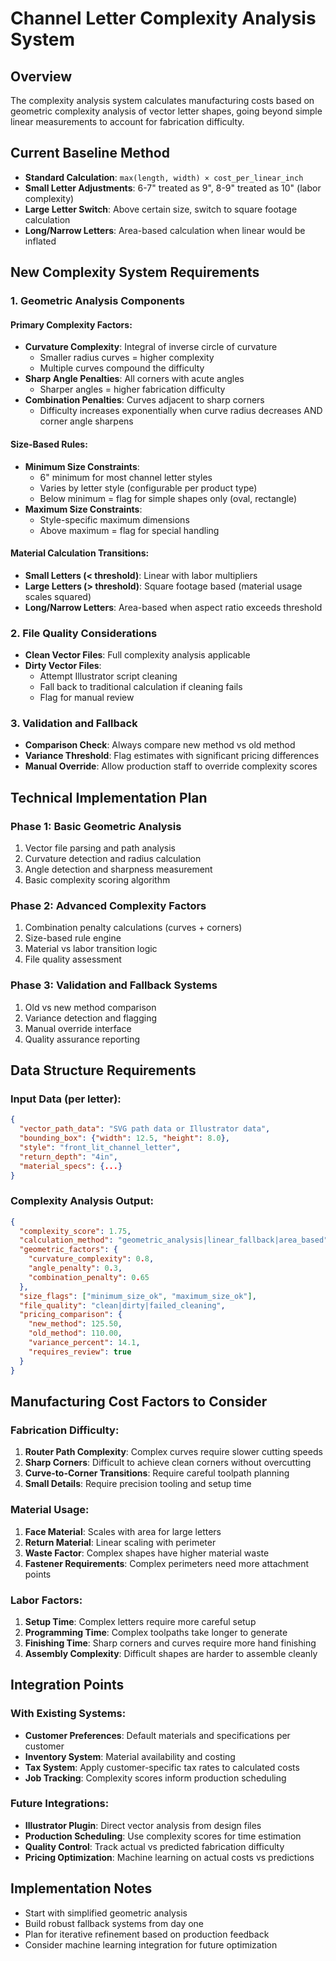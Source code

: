 # Channel Letter Complexity Analysis System

## Overview
The complexity analysis system calculates manufacturing costs based on geometric complexity analysis of vector letter shapes, going beyond simple linear measurements to account for fabrication difficulty.

## Current Baseline Method
- **Standard Calculation**: `max(length, width) × cost_per_linear_inch`
- **Small Letter Adjustments**: 6-7" treated as 9", 8-9" treated as 10" (labor complexity)
- **Large Letter Switch**: Above certain size, switch to square footage calculation
- **Long/Narrow Letters**: Area-based calculation when linear would be inflated

## New Complexity System Requirements

### 1. Geometric Analysis Components

#### Primary Complexity Factors:
- **Curvature Complexity**: Integral of inverse circle of curvature
  - Smaller radius curves = higher complexity
  - Multiple curves compound the difficulty
- **Sharp Angle Penalties**: All corners with acute angles
  - Sharper angles = higher fabrication difficulty
- **Combination Penalties**: Curves adjacent to sharp corners
  - Difficulty increases exponentially when curve radius decreases AND corner angle sharpens

#### Size-Based Rules:
- **Minimum Size Constraints**: 
  - 6" minimum for most channel letter styles
  - Varies by letter style (configurable per product type)
  - Below minimum = flag for simple shapes only (oval, rectangle)
- **Maximum Size Constraints**:
  - Style-specific maximum dimensions
  - Above maximum = flag for special handling

#### Material Calculation Transitions:
- **Small Letters (< threshold)**: Linear with labor multipliers
- **Large Letters (> threshold)**: Square footage based (material usage scales squared)
- **Long/Narrow Letters**: Area-based when aspect ratio exceeds threshold

### 2. File Quality Considerations
- **Clean Vector Files**: Full complexity analysis applicable
- **Dirty Vector Files**: 
  - Attempt Illustrator script cleaning
  - Fall back to traditional calculation if cleaning fails
  - Flag for manual review

### 3. Validation and Fallback
- **Comparison Check**: Always compare new method vs old method
- **Variance Threshold**: Flag estimates with significant pricing differences
- **Manual Override**: Allow production staff to override complexity scores

## Technical Implementation Plan

### Phase 1: Basic Geometric Analysis
1. Vector file parsing and path analysis
2. Curvature detection and radius calculation
3. Angle detection and sharpness measurement
4. Basic complexity scoring algorithm

### Phase 2: Advanced Complexity Factors
1. Combination penalty calculations (curves + corners)
2. Size-based rule engine
3. Material vs labor transition logic
4. File quality assessment

### Phase 3: Validation and Fallback Systems
1. Old vs new method comparison
2. Variance detection and flagging
3. Manual override interface
4. Quality assurance reporting

## Data Structure Requirements

### Input Data (per letter):
```json
{
  "vector_path_data": "SVG path data or Illustrator data",
  "bounding_box": {"width": 12.5, "height": 8.0},
  "style": "front_lit_channel_letter",
  "return_depth": "4in",
  "material_specs": {...}
}
```

### Complexity Analysis Output:
```json
{
  "complexity_score": 1.75,
  "calculation_method": "geometric_analysis|linear_fallback|area_based",
  "geometric_factors": {
    "curvature_complexity": 0.8,
    "angle_penalty": 0.3,
    "combination_penalty": 0.65
  },
  "size_flags": ["minimum_size_ok", "maximum_size_ok"],
  "file_quality": "clean|dirty|failed_cleaning",
  "pricing_comparison": {
    "new_method": 125.50,
    "old_method": 110.00,
    "variance_percent": 14.1,
    "requires_review": true
  }
}
```

## Manufacturing Cost Factors to Consider

### Fabrication Difficulty:
1. **Router Path Complexity**: Complex curves require slower cutting speeds
2. **Sharp Corners**: Difficult to achieve clean corners without overcutting
3. **Curve-to-Corner Transitions**: Require careful toolpath planning
4. **Small Details**: Require precision tooling and setup time

### Material Usage:
1. **Face Material**: Scales with area for large letters
2. **Return Material**: Linear scaling with perimeter
3. **Waste Factor**: Complex shapes have higher material waste
4. **Fastener Requirements**: Complex perimeters need more attachment points

### Labor Factors:
1. **Setup Time**: Complex letters require more careful setup
2. **Programming Time**: Complex toolpaths take longer to generate
3. **Finishing Time**: Sharp corners and curves require more hand finishing
4. **Assembly Complexity**: Difficult shapes are harder to assemble cleanly

## Integration Points

### With Existing Systems:
- **Customer Preferences**: Default materials and specifications per customer
- **Inventory System**: Material availability and costing
- **Tax System**: Apply customer-specific tax rates to calculated costs
- **Job Tracking**: Complexity scores inform production scheduling

### Future Integrations:
- **Illustrator Plugin**: Direct vector analysis from design files
- **Production Scheduling**: Use complexity scores for time estimation
- **Quality Control**: Track actual vs predicted fabrication difficulty
- **Pricing Optimization**: Machine learning on actual costs vs predictions

## Implementation Notes
- Start with simplified geometric analysis
- Build robust fallback systems from day one
- Plan for iterative refinement based on production feedback
- Consider machine learning integration for future optimization